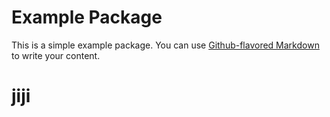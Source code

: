 # Example Package

This is a simple example package. You can use
[Github-flavored Markdown](https://guides.github.com/features/mastering-markdown/)
to write your content.
# jiji
